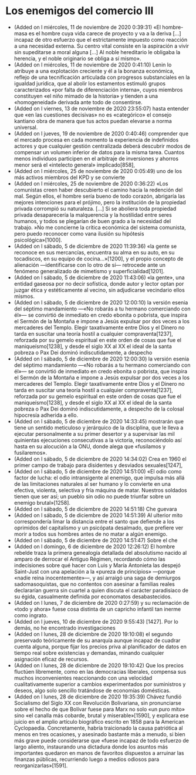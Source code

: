 # Los enemigos del comercio III
- (Added on l miércoles, 11 de noviembre de 2020 0:39:31) «El hombre-masa es el hombre cuya vida carece de proyecto y va a la deriva […] incapaz de otro esfuerzo que el estrictamente impuesto como reacción a una necesidad externa. Su centro vital consiste en la aspiración a vivir sin supeditarse a moral alguna […] Al noble hereditario le obligaba la herencia, y el noble originario se obliga a sí mismo».
- (Added on l miércoles, 11 de noviembre de 2020 0:41:10) Lenin lo atribuye a una explotación creciente y él a la bonanza económica, reflejo de una tecnificación articulada con progresos substanciales en la igualdad jurídica, que al abolir los estamentos estimuló grupos caracterizados «por falta de diferenciación interna», cuyos miembros constituyen «el niño mimado de la historia» y tienden a una «homogeneidad» derivada ante todo de consentirse.
- (Added on l viernes, 13 de noviembre de 2020 23:55:07) hasta entender que «en las cuestiones decisivas» no es «categórico» el consejo kantiano obra de manera que tus actos puedan elevarse a norma universal.
- (Added on l jueves, 19 de noviembre de 2020 0:40:46) comprender que el mercado procesa en cada momento la experiencia de indefinidos actores y que cualquier gestión centralizada deberá descubrir modos de compensar un volumen inferior de datos para la misma tarea. Cuantos menos individuos participen en el arbitraje de inversiones y ahorros menor será el «intelecto general» implicado[858],
- (Added on l miércoles, 25 de noviembre de 2020 0:05:49) uno de los más activos miembros del KPD y se convierte
- (Added on l miércoles, 25 de noviembre de 2020 0:36:22) «Los comunistas creen haber descubierto el camino hacia la redención del mal. Según ellos, el hombre sería bueno de todo corazón, abrigaría las mejores intenciones para el prójimo, pero la institución de la propiedad privada corrompió su naturaleza. […] Si se aboliera toda propiedad privada desaparecería la malquerencia y la hostilidad entre seres humanos, y todos se plegarían de buen grado a la necesidad del trabajo. »No me concierne la crítica económica del sistema comunista, pero puedo reconocer como vana ilusión su hipótesis psicológica»[1000].
- (Added on l sábado, 5 de diciembre de 2020 11:39:36) «la gente se reconoce en sus mercancías, encuentra su alma en su auto, en su tocadiscos, en su equipo de cocina…»[1200], y el propio concepto de alienación —identificarse con lo otro de sí— retrocede ante un fenómeno generalizado de mimetismo y superficialidad[1201].
- (Added on l sábado, 5 de diciembre de 2020 11:43:06) «la gente», una entidad gaseosa por no decir sofística, donde autor y lector optan por juzgar ética y estéticamente al vecino, sin adjudicarse vecindario ellos mismos.
- (Added on l sábado, 5 de diciembre de 2020 12:00:10) la versión esenia del séptimo mandamiento —«No robarás a tu hermano comerciando con él»— se convirtió de inmediato en credo ebonita o pobrista, que inspira el Sermón de la Montaña e impone a Jesús expulsar por dos veces a los mercaderes del Templo. Elegir taxativamente entre Dios y el Dinero no tarda en suscitar una teoría hostil a cualquier compraventa[1237], reforzada por su gemelo espiritual en este orden de cosas que fue el maniqueísmo[1238], y desde el siglo XX al XX el ideal de la santa pobreza o Pax Dei dominó indiscutidamente, a despecho
- (Added on l sábado, 5 de diciembre de 2020 12:00:30) la versión esenia del séptimo mandamiento —«No robarás a tu hermano comerciando con él»— se convirtió de inmediato en credo ebonita o pobrista, que inspira el Sermón de la Montaña e impone a Jesús expulsar por dos veces a los mercaderes del Templo. Elegir taxativamente entre Dios y el Dinero no tarda en suscitar una teoría hostil a cualquier compraventa[1237], reforzada por su gemelo espiritual en este orden de cosas que fue el maniqueísmo[1238], y desde el siglo XX al XX el ideal de la santa pobreza o Pax Dei dominó indiscutidamente, a despecho de la colosal hipocresía adherida a ello.
- (Added on l sábado, 5 de diciembre de 2020 14:33:45) mostrarán que tiene un sentido meticuloso y jerárquico de la disciplina, que le lleva a ejecutar personalmente a su primer desertor y a supervisar las mil quinientas ejecuciones consecutivas a la victoria, reconociéndolo así hasta en su alocución a la ONU, donde alega que «fusilamos y fusilaremos».
- (Added on l sábado, 5 de diciembre de 2020 14:34:02) Crea en 1960 el primer campo de trabajo para disidentes y desviados sexuales[1247],
- (Added on l sábado, 5 de diciembre de 2020 14:51:00) «El odio como factor de lucha: el odio intransigente al enemigo, que impulsa más allá de las limitaciones naturales al ser humano y lo convierte en una efectiva, violenta, selectiva y fría máquina de matar. Nuestros soldados tienen que ser así; un pueblo sin odio no puede triunfar sobre un enemigo brutal»[1258].
- (Added on l sábado, 5 de diciembre de 2020 14:51:18) Che guevara
- (Added on l sábado, 5 de diciembre de 2020 14:51:39) Al ulterior mito correspondería limar la distancia entre el santo que defiende a los oprimidos del capitalismo y un psicópata desalmado, que prefiere ver morir a todos sus hombres antes de no matar a algún enemigo.
- (Added on l sábado, 5 de diciembre de 2020 14:51:47) Sobre el che
- (Added on l domingo, 6 de diciembre de 2020 12:26:12) El hombre rebelde traza la primera genealogía detallada del absolutismo nacido al amparo de derrocar el Antiguo Régimen, recordando cómo las indecisiones sobre qué hacer con Luis y María Antonieta las despejó Saint-Just con una apelación a la «pureza de principios» —porque «nadie reina inocentemente»—, y así arraigó una saga de demiurgos sadomasoquistas, que no contentos con asesinar a familias reales declararían guerra sin cuartel a quien discuta el carácter paradisiaco de su égida, casualmente definida por economatos desabastecidos.
- (Added on l lunes, 7 de diciembre de 2020 0:27:59) y su reclamación de «todo y ahora» fuese cosa distinta de un capricho infantil tan inerme como ingrato.
- (Added on l jueves, 10 de diciembre de 2020 9:55:43) [1427]. Por lo demás, no he encontrado investigaciones
- (Added on l lunes, 28 de diciembre de 2020 19:10:08) el segundo preservado teóricamente de su anarquía aunque incapaz de cuadrar cuenta alguna, porque fijar los precios priva al planificador de datos en tiempo real sobre existencias y demandas, minando cualquier asignación eficaz de recursos.
- (Added on l lunes, 28 de diciembre de 2020 19:10:42) Que los precios fluctúen libremente, como en las democracias liberales, compensa sus muchos inconvenientes reaccionando con una velocidad cualitativamente superior a cambios experimentados por suministros y deseos, algo solo sencillo tratándose de economías domésticas.
- (Added on l lunes, 28 de diciembre de 2020 19:35:39) Chávez fundió Socialismo del Siglo XX con Revolución Bolivariana, sin pronunciarse sobre el hecho de que Bolívar fuese para Marx no solo «un puro mito» sino «el canalla más cobarde, brutal y miserable»[1590], y explicara ese juicio en el amplio artículo biográfico escrito en 1858 para la American Cyclopaedia. Concretamente, habría traicionado la causa patriótica al menos en tres ocasiones, y asesinado bastante más a menudo, si bien más grave puede considerarse que «fuese incapaz de todo esfuerzo de largo aliento, instaurando una dictadura donde los asuntos más importantes quedaron en manos de favoritos dispuestos a arruinar las finanzas públicas, recurriendo luego a medios odiosos para reorganizarlas»[1591].
